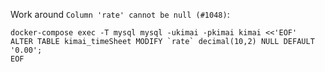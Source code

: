 Work around `Column 'rate' cannot be null (#1048)`:
```
docker-compose exec -T mysql mysql -ukimai -pkimai kimai <<'EOF'
ALTER TABLE kimai_timeSheet MODIFY `rate` decimal(10,2) NULL DEFAULT '0.00';
EOF
```

